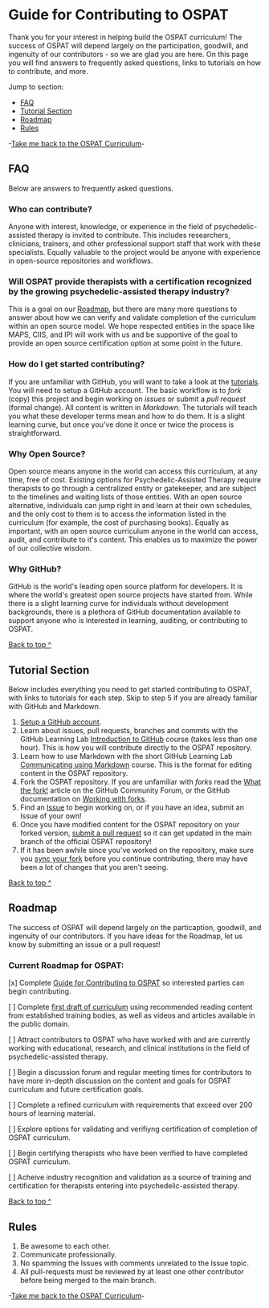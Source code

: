 # Guide for Contributing to OSPAT
Thank you for your interest in helping build the OSPAT curriculum! The success of OSPAT will depend largely on the participation, goodwill, and ingenuity of our contributors - so we are glad you are here. On this page you will find answers to frequently asked questions, links to tutorials on how to contribute, and more.

Jump to section:
- [FAQ](https://github.com/unshakenme/OSPAT/blob/main/CONTRIBUTING.md#faq)
- [Tutorial Section](https://github.com/unshakenme/OSPAT/blob/main/CONTRIBUTING.md#tutorial-section)
- [Roadmap](https://github.com/unshakenme/OSPAT/blob/main/CONTRIBUTING.md#roadmap)
- [Rules](https://github.com/unshakenme/OSPAT/blob/main/CONTRIBUTING.md#rules)

-[Take me back to the OSPAT Curriculum](https://github.com/unshakenme/OSPAT/blob/main/README.md)-


## FAQ
Below are answers to frequently asked questions.

### Who can contribute?
Anyone with interest, knowledge, or experience in the field of psychedelic-assisted therapy is invited to contribute. This includes researchers, clinicians, trainers, and other professional support staff that work with these specialists. Equally valuable to the project would be anyone with experience in open-source repositories and workflows.

### Will OSPAT provide therapists with a certification recognized by the growing psychedelic-assisted therapy industry?
This is a goal on our [Roadmap](https://github.com/unshakenme/OSPAT/blob/main/CONTRIBUTING.md#roadmap), but there are many more questions to answer about how we can verify and validate completion of the curriculum within an open source model. We hope respected entities in the space like MAPS, CIIS, and IPI will work with us and be supportive of the goal to provide an open source certification option at some point in the future. 

### How do I get started contributing?
If you are unfamiliar with GitHub, you will want to take a look at the [tutorials](https://github.com/unshakenme/OSPAT/blob/main/CONTRIBUTING.md#tutorial-section). You will need to setup a GitHub account. The basic workflow is to _fork_ (copy) this project and begin working on _issues_ or submit a _pull request_ (formal change). All content is written in _Markdown_. The tutorials will teach you what these developer terms mean and how to do them. It is a slight learning curve, but once you've done it once or twice the process is straightforward.

### Why Open Source?
Open source means anyone in the world can access this curriculum, at any time, free of cost. Existing options for Psychedelic-Assisted Therapy require therapists to go through a centralized entity or gatekeeper, and are subject to the timelines and waiting lists of those entities. With an open source alternative, individuals can jump right in and learn at their own schedules, and the only cost to them is to access the information listed in the curriculum (for example, the cost of purchasing books). Equally as important, with an open source curriculum anyone in the world can access, audit, and contribute to it's content. This enables us to maximize the power of our collective wisdom.

### Why GitHub?
GitHub is the world's leading open source platform for developers. It is where the world's greatest open source projects have started from. While there is a slight learning curve for individuals without development backgrounds, there is a plethora of GitHub documentation available to support anyone who is interested in learning, auditing, or contributing to OSPAT.

[Back to top ^](https://github.com/unshakenme/OSPAT/blob/main/CONTRIBUTING.md#guide-for-contributing-to-ospat) 


## Tutorial Section
Below includes everything you need to get started contributing to OSPAT, with links to tutorials for each step. Skip to step 5 if you are already familiar with GitHub and Markdown.

1. [Setup a GitHub account](https://docs.github.com/en/get-started/onboarding/getting-started-with-your-github-account).
2. Learn about issues, pull requests, branches and commits with the GitHub Learning Lab [Introduction to GitHub](https://lab.github.com/githubtraining/introduction-to-github) course (takes less than one hour). This is how you will contribute directly to the OSPAT repository.
3. Learn how to use Markdown with the short GitHub Learning Lab [Communicating using Markdown](https://lab.github.com/githubtraining/communicating-using-markdown) course. This is the format for editing content in the OSPAT repository.
4. Fork the OSPAT repository. If you are unfamiliar with _forks_ read the [What the fork!](https://github.community/t/what-the-fork/10187) article on the GitHub Community Forum, or the GitHub documentation on [Working with forks](https://docs.github.com/en/pull-requests/collaborating-with-pull-requests/working-with-forks).
5. Find an [Issue](https://github.com/unshakenme/OSPAT/issues) to begin working on, or if you have an idea, submit an Issue of your own!
6. Once you have modified content for the OSPAT repository on your forked version, [submit a pull request](https://docs.github.com/en/pull-requests/collaborating-with-pull-requests/proposing-changes-to-your-work-with-pull-requests/creating-a-pull-request-from-a-fork) so it can get updated in the main branch of the official OSPAT repository!
7. If it has been awhile since you've worked on the repository, make sure you [sync your fork](https://docs.github.com/en/pull-requests/collaborating-with-pull-requests/working-with-forks/syncing-a-fork) before you continue contributing, there may have been a lot of changes that you aren't seeing.

[Back to top ^](https://github.com/unshakenme/OSPAT/blob/main/CONTRIBUTING.md#guide-for-contributing-to-ospat)


## Roadmap
The success of OSPAT will depend largely on the particaption, goodwill, and ingenuity of our contributors. If you have ideas for the Roadmap, let us know by submitting an issue or a pull request!

### Current Roadmap for OSPAT:
[x] Complete [Guide for Contributing to OSPAT](https://github.com/unshakenme/OSPAT/blob/main/CONTRIBUTING.md) so interested parties can begin contributing.

[ ] Complete [first draft of curriculum](https://github.com/unshakenme/OSPAT/blob/main/README.md) using recommended reading content from established training bodies, as well as videos and articles available in the public domain.

[ ] Attract contributors to OSPAT who have worked with and are currently working with educational, research, and clinical institutions in the field of psychedelic-assisted therapy.

[ ] Begin a discussion forum and regular meeting times for contributors to have more in-depth discussion on the content and goals for OSPAT curriculum and future certification goals.

[ ] Complete a refined curriculum with requirements that exceed over 200 hours of learning material.

[ ] Explore options for validating and verifiyng certification of completion of OSPAT curriculum.

[ ] Begin certifying therapists who have been verified to have completed OSPAT curriculum.

[ ] Acheive industry recognition and validation as a source of training and certification for therapists entering into psychedelic-assisted therapy.

[Back to top ^](https://github.com/unshakenme/OSPAT/blob/main/CONTRIBUTING.md#guide-for-contributing-to-ospat)

## Rules
1. Be awesome to each other.
2. Communicate professionally.
3. No spamming the Issues with comments unrelated to the Issue topic.
4. All pull-requests must be reviewed by at least one other contributor before being merged to the main branch.

-[Take me back to the OSPAT Curriculum](https://github.com/unshakenme/OSPAT/blob/main/README.md)-

